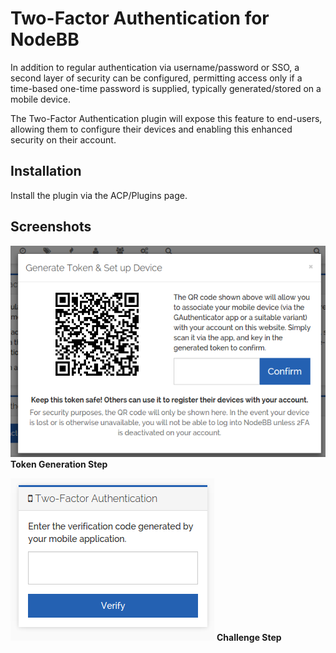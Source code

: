 # Two-Factor Authentication for NodeBB

In addition to regular authentication via username/password or SSO, a second layer of security can be configured, permitting access only if
a time-based one-time password is supplied, typically generated/stored on a mobile device.

The Two-Factor Authentication plugin will expose this feature to end-users, allowing them to configure their
devices and enabling this enhanced security on their account.

## Installation

Install the plugin via the ACP/Plugins page.

## Screenshots

![Token Generation Step](./screenshots/generate.png)
**Token Generation Step**

![Challenge Step](./screenshots/challenge.png)
**Challenge Step**
